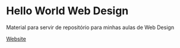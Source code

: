 # Hello World Web Design
Material para servir de repositório para minhas aulas de Web Design
 
<a href="https://lyanthelyan.github.io/Hello-World-Web-Design/Aulas%20HTML%20e%20CSS/Desafios/Site%20android/index.html">  Website </a>
